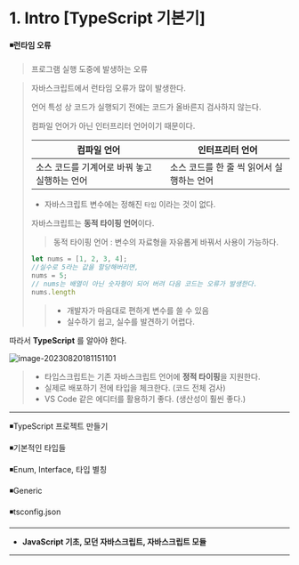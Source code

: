 # 1. Intro [**TypeScript** 기본기]

#### ◾런타임 오류 

> 프로그램 실행 도중에 발생하는 오류 

> 자바스크립트에서 런타임 오류가 많이 발생한다. 
>
> 언어 특성 상 코드가 실행되기 전에는 코드가 올바른지 검사하지 않는다.
>
> 컴파일 언어가 아닌 인터프리터 언어이기 때문이다.
>
> | 컴파일 언어                                  | 인터프리터 언어                           |
> | -------------------------------------------- | ----------------------------------------- |
> | 소스 코드를 기계어로 바꿔 놓고 실행하는 언어 | 소스 코드를 한 줄 씩 읽어서 실행하는 언어 |
>
> * 자바스크립트 변수에는 정해진 `타입` 이라는 것이 없다. 
>
> 자바스크립트는 **동적 타이핑 언어**이다. 
>
> > 동적 타이핑 언어 : 변수의 자료형을 자유롭게 바꿔서 사용이 가능하다. 
>
> ```javascript
> let nums = [1, 2, 3, 4];
> //실수로 5라는 값을 할당해버리면,
> nums = 5;
> // nums는 배열이 아닌 숫자형이 되어 버려 다음 코드는 오류가 발생한다. 
> nums.length
> ```
>
> > * 개발자가 마음대로 편하게 변수를 쓸 수 있음 
> > * 실수하기 쉽고, 실수를 발견하기 어렵다. 

따라서 **TypeScript** 를 알아야 한다. 

![image-20230820181151101](C:\Users\areur\AppData\Roaming\Typora\typora-user-images\image-20230820181151101.png)

> * 타입스크립트는 기존 자바스크립트 언어에 **정적 타이핑**을 지원한다.
> * 실제로 배포하기 전에 타입을 체크한다. (코드 전체 검사)
> * VS Code 같은 에디터를 활용하기 좋다. (생산성이 훨씬 좋다.)



---



◾TypeScript 프로젝트 만들기 

◾기본적인 타입들

◾Enum, Interface, 타입 별칭

◾Generic

◾tsconfig.json



---

* **JavaScript 기초, 모던 자바스크립트, 자바스크립트 모듈**

---


